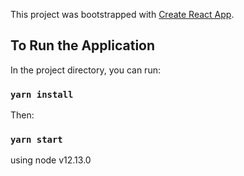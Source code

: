 This project was bootstrapped with [Create React App](https://github.com/facebook/create-react-app).

## To Run the Application

In the project directory, you can run:

### `yarn install`

Then:

### `yarn start`

using node v12.13.0
